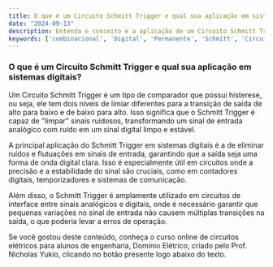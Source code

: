 ```yaml
---
title: O que é um Circuito Schmitt Trigger e qual sua aplicação em sistemas digitais?
date: "2024-09-13"
description: Entenda o conceito e a aplicação de um Circuito Schmitt Trigger em sistemas digitais.
keywords: ['combinacional', 'Digital', 'Permanente', 'Schmitt', 'Circuito', 'medida', 'Conhecendo']
---
```


### O que é um Circuito Schmitt Trigger e qual sua aplicação em sistemas digitais?

Um Circuito Schmitt Trigger é um tipo de comparador que possui histerese, ou seja, ele tem dois níveis de limiar diferentes para a transição de saída de alto para baixo e de baixo para alto. Isso significa que o Schmitt Trigger é capaz de "limpar" sinais ruidosos, transformando um sinal de entrada analógico com ruído em um sinal digital limpo e estável.

A principal aplicação do Schmitt Trigger em sistemas digitais é a de eliminar ruídos e flutuações em sinais de entrada, garantindo que a saída seja uma forma de onda digital clara. Isso é especialmente útil em circuitos onde a precisão e a estabilidade do sinal são cruciais, como em contadores digitais, temporizadores e sistemas de comunicação.

Além disso, o Schmitt Trigger é amplamente utilizado em circuitos de interface entre sinais analógicos e digitais, onde é necessário garantir que pequenas variações no sinal de entrada não causem múltiplas transições na saída, o que poderia levar a erros de operação.

Se você gostou deste conteúdo, conheça o curso online de circuitos elétricos para alunos de engenharia, Domínio Elétrico, criado pelo Prof. Nicholas Yukio, clicando no botão presente logo abaixo do texto.